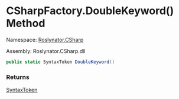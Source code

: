 # CSharpFactory\.DoubleKeyword\(\) Method

Namespace: [Roslynator.CSharp](../../README.md)

Assembly: Roslynator\.CSharp\.dll

```csharp
public static SyntaxToken DoubleKeyword()
```

### Returns

[SyntaxToken](https://docs.microsoft.com/en-us/dotnet/api/microsoft.codeanalysis.syntaxtoken)

